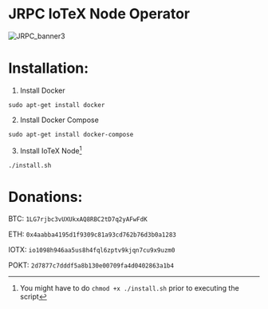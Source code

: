 # JRPC IoTeX Node Operator


![JRPC_banner3](https://user-images.githubusercontent.com/63042547/166886826-84d5b690-c7a5-45eb-86d5-437d56ef0b99.png)



# Installation:

1. Install Docker

`sudo apt-get install docker`

2. Install Docker Compose

`sudo apt-get install docker-compose`

3. Install IoTeX Node[^1]

`./install.sh`


[^1]: You might have to do `chmod +x ./install.sh` prior to executing the script


# Donations:

BTC: `1LG7rjbc3vUXUkxAQ8RBC2tD7q2yAFwFdK`

ETH: `0x4aabba4195d1f9309c81a93cd762b76d3b0a1283`

IOTX: `io1098h946aa5us8h4fql6zptv9kjqn7cu9x9uzm0`

POKT: `2d7877c7dddf5a8b130e00709fa4d0402863a1b4`
